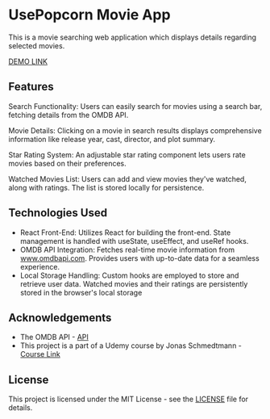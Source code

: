 # UsePopcorn Movie App

This is a movie searching web application which displays details regarding selected movies.

[DEMO LINK](https://the-usepopcorn-v1.netlify.app/)

## Features

Search Functionality: Users can easily search for movies using a search bar, fetching details from the OMDB API.

Movie Details: Clicking on a movie in search results displays comprehensive information like release year, cast, director, and plot summary.

Star Rating System: An adjustable star rating component lets users rate movies based on their preferences.

Watched Movies List: Users can add and view movies they've watched, along with ratings. The list is stored locally for persistence.

## Technologies Used

-   React Front-End:
    Utilizes React for building the front-end.
    State management is handled with useState, useEffect, and useRef hooks.
-   OMDB API Integration:
    Fetches real-time movie information from www.omdbapi.com.
    Provides users with up-to-date data for a seamless experience.
-   Local Storage Handling:
    Custom hooks are employed to store and retrieve user data.
    Watched movies and their ratings are persistently stored in the browser's local storage

## Acknowledgements

-   The OMDB API - [API](https://www.omdbapi.com/)
-   This project is a part of a Udemy course by Jonas Schmedtmann - [Course Link](https://www.udemy.com/course/the-ultimate-react-course/)

## License

This project is licensed under the MIT License - see the [LICENSE](LICENSE) file for details.
